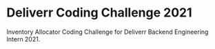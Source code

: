 # Deliverr Coding Challenge 2021

Inventory Allocator Coding Challenge for Deliverr Backend Engineering Intern 2021.
